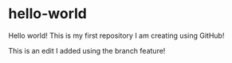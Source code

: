 # hello-world
 Hello world! This is my first repository I am creating using GitHub!
 
 This is an edit I added using the branch feature!
 
